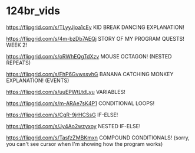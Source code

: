 # 124br_vids

https://flipgrid.com/s/TLyyJjoa1cEy KID BREAK DANCING EXPLANATION!

https://flipgrid.com/s/4m-bzDb7AEQj STORY OF MY PROGRAM QUESTS! WEEK 2!

https://flipgrid.com/s/oRWhEQgTdXzv MOUSE OCTAGON! (NESTED REPEATS)

https://flipgrid.com/s/FhP6GvwssvhG BANANA CATCHING MONKEY EXPLANATION! (EVENTS)

https://flipgrid.com/s/uuEPWtLtdLyu VARIABLES!

https://flipgrid.com/s/m-ARAe7sK4P1 CONDITIONAL LOOPS!

https://flipgrid.com/s/CgR-9jrHCSsG IF-ELSE!

https://flipgrid.com/s/Jy4Ao2wzyxoy NESTED IF-ELSE!

https://flipgrid.com/s/TasfzZMBKmxn COMPOUND CONDITIONALS! (sorry, you can't see cursor when I'm showing how the program works)
